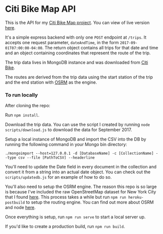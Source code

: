 # Citi Bike Map API
This is the API for my [Citi Bike Map project](https://github.com/UJKhokhar/citibike-map). You can view of live version [here](https://ujkhokhar.github.io/citibike-map/#/).

It's a simple express backend with only one `POST` endpoint at `/trips`. It accepts one request parameter, `dateAndTime`, in the form `2017-09-01T07:00:00-04:00`. The return object contains all trips for that date and time and an object containing coordinates that represent the route of the trip.

The trip data lives in MongoDB instance and was downloaded from [Citi Bike](https://s3.amazonaws.com/tripdata/index.html).

The routes are derived from the trip data using the start station of the trip and the end station with [OSRM](http://project-osrm.org/) as the engine.

### To run locally
After cloning the repo:

Run `npm install`.

Download the trip data. You can use the script I created by running `node scripts/download.js` to download the data for September 2017.

Setup a local instance of MongoDB and import the CSV into the DB by running the following command in your Mongo bin directory:

`./mongoimport --host=127.0.0.1 -d [DatabaseName] -c [CollectionName] --type csv --file [PathToCSV] --headerline`

You'll need to update the Date field in every document in the collection and convert it from a string into an actual date object. You can check out the `scripts/updatedb.js` for an example of how to do so.

You'll also need to setup the OSRM engine. The reason this repo is so large is because I've included the raw OpenStreetMap dataset for New York City that I found [here](https://mapzen.com/data/metro-extracts/metro/new-york_new-york/). This process takes a while but run `npm run heroku-postbuild` to setup the routing engine. You can find out more about OSRM and node [here]( https://github.com/Project-OSRM/osrm-backend/blob/master/docs/nodejs/api.md).

Once everything is setup, run `npm run serve` to start a local server up.

If you'd like to create a production build, run `npm run build`.
